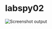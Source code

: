 # labspy02
![Screenshot output](https://user-images.githubusercontent.com/96425663/146786087-8df3e7d3-a3d3-4bfb-a1c3-21c695a4881f.jpg)

